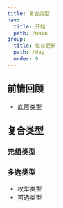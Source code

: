 ```yaml
---
title: 复合类型
nav:
  title: 开始
  path: /main
group:
  title: 每日更新
  path: /day
  order: 9
---
```


## 前情回顾

- 底层类型

## 复合类型

### 元组类型

### 多选类型

- 枚举类型
- 可选类型
